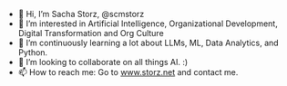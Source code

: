 - 👋 Hi, I’m Sacha Storz, @scmstorz
- 👀 I’m interested in Artificial Intelligence, Organizational Development, Digital Transformation and Org Culture
- 🌱 I’m continuously learning a lot about LLMs, ML, Data Analytics, and Python.
- 💞️ I’m looking to collaborate on all things AI. :) 
- 📫 How to reach me: Go to www.storz.net and contact me.

<!---
scmstorz/scmstorz is a ✨ special ✨ repository because its `README.md` (this file) appears on your GitHub profile.
You can click the Preview link to take a look at your changes.
--->
